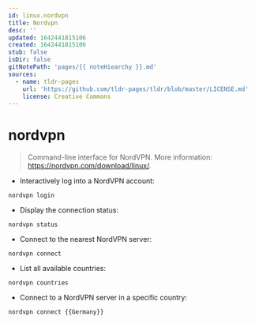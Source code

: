 ```yaml
---
id: linux.nordvpn
title: Nordvpn
desc: ''
updated: 1642441815106
created: 1642441815106
stub: false
isDir: false
gitNotePath: 'pages/{{ noteHiearchy }}.md'
sources:
  - name: tldr-pages
    url: 'https://github.com/tldr-pages/tldr/blob/master/LICENSE.md'
    license: Creative Commons
---
```

# nordvpn

> Command-line interface for NordVPN.
> More information: <https://nordvpn.com/download/linux/>.

- Interactively log into a NordVPN account:

`nordvpn login`

- Display the connection status:

`nordvpn status`

- Connect to the nearest NordVPN server:

`nordvpn connect`

- List all available countries:

`nordvpn countries`

- Connect to a NordVPN server in a specific country:

`nordvpn connect {{Germany}}`

